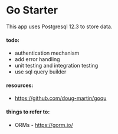 # Go Starter

This app uses Postgresql 12.3 to store data.

#### todo:
* authentication mechanism
* add error handling
* unit testing and integration testing
* use sql query builder

#### resources:

* https://github.com/doug-martin/goqu

#### things to refer to:

* ORMs - https://gorm.io/
